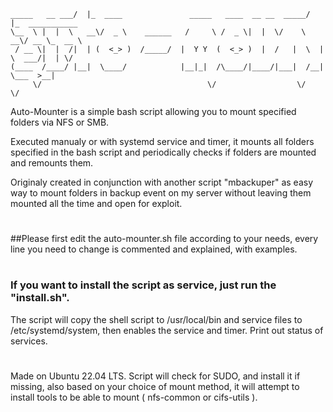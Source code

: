 ```            __                                                  __               
_____   __ ___/  |_  ____               _____   ____  __ __  _____/  |_  ___________ 
\__  \ |  |  \   __\/  _ \    ______   /     \ /  _ \|  |  \/    \   __\/ __ \_  __ \
 / __ \|  |  /|  | (  <_> )  /_____/  |  Y Y  (  <_> )  |  /   |  \  | \  ___/|  | \/
(____  /____/ |__|  \____/            |__|_|  /\____/|____/|___|  /__|  \___  >__|   
     \/                                     \/                  \/          \/       
```

Auto-Mounter is a simple bash script allowing you to mount specified folders via NFS or SMB.

Executed manualy or with systemd service and timer, it mounts all folders specified in the bash script and periodically checks if folders are mounted and remounts them.

Originaly created in conjunction with another script "mbackuper" as easy way to mount folders in backup event on my server without leaving them mounted all the time and open for exploit.

#

##Please first edit the auto-mounter.sh file according to your needs, every line you need to change is commented and explained, with examples.

#

### If you want to install the script as service, just run the  "install.sh".

The script will copy the shell script to /usr/local/bin and service files to /etc/systemd/system, then enables the service and timer. Print out status of services.


#
#

Made on Ubuntu 22.04 LTS. Script will check for SUDO, and install it if missing, also based on your choice of mount method, it will attempt to install tools to be able to mount ( nfs-common or cifs-utils ).
